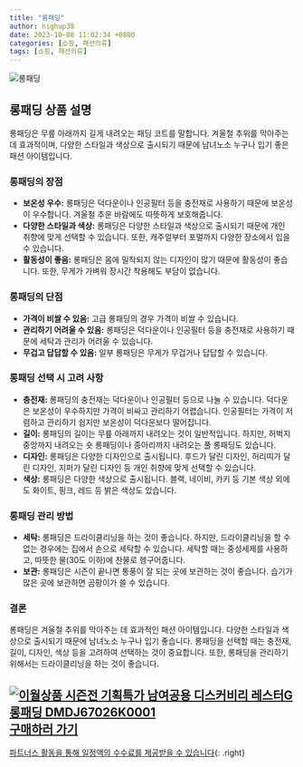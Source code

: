 ```yaml
---
title: "롱패딩"
author: highup38
date: 2023-10-08 11:02:34 +0800
categories: [쇼핑, 패션의류]
tags: [쇼핑, 패션의류]
---
```



![롱패딩](https://source.unsplash.com/1600x900/?롱패딩)


## 롱패딩 상품 설명

롱패딩은 무릎 아래까지 길게 내려오는 패딩 코트를 말합니다. 겨울철 추위를 막아주는 데 효과적이며, 다양한 스타일과 색상으로 출시되기 때문에 남녀노소 누구나 입기 좋은 패션 아이템입니다.

### 롱패딩의 장점

* **보온성 우수:** 롱패딩은 덕다운이나 인공필터 등을 충전재로 사용하기 때문에 보온성이 우수합니다. 겨울철 추운 바람에도 따뜻하게 보호해줍니다.
* **다양한 스타일과 색상:** 롱패딩은 다양한 스타일과 색상으로 출시되기 때문에 개인 취향에 맞게 선택할 수 있습니다. 또한, 캐주얼부터 포멀까지 다양한 장소에서 입을 수 있습니다.
* **활동성이 좋음:** 롱패딩은 몸에 밀착되지 않는 디자인이 많기 때문에 활동성이 좋습니다. 또한, 무게가 가벼워 장시간 착용해도 부담이 없습니다.

### 롱패딩의 단점

* **가격이 비쌀 수 있음:** 고급 롱패딩의 경우 가격이 비쌀 수 있습니다.
* **관리하기 어려울 수 있음:** 롱패딩은 덕다운이나 인공필터 등을 충전재로 사용하기 때문에 세탁과 관리가 어려울 수 있습니다.
* **무겁고 답답할 수 있음:** 일부 롱패딩은 무게가 무겁거나 답답할 수 있습니다.

### 롱패딩 선택 시 고려 사항

* **충전재:** 롱패딩의 충전재는 덕다운이나 인공필터 등으로 나눌 수 있습니다. 덕다운은 보온성이 우수하지만 가격이 비싸고 관리하기 어렵습니다. 인공필터는 가격이 저렴하고 관리하기 쉽지만 보온성이 덕다운보다 떨어집니다.
* **길이:** 롱패딩의 길이는 무릎 아래까지 내려오는 것이 일반적입니다. 하지만, 허벅지 중앙까지 내려오는 숏 롱패딩이나 종아리까지 내려오는 풀 롱패딩도 있습니다.
* **디자인:** 롱패딩은 다양한 디자인으로 출시됩니다. 후드가 달린 디자인, 허리띠가 달린 디자인, 지퍼가 달린 디자인 등 개인 취향에 맞게 선택할 수 있습니다.
* **색상:** 롱패딩은 다양한 색상으로 출시됩니다. 블랙, 네이비, 카키 등 기본 색상 외에도 화이트, 핑크, 레드 등 밝은 색상도 있습니다.

### 롱패딩 관리 방법

* **세탁:** 롱패딩은 드라이클리닝을 하는 것이 좋습니다. 하지만, 드라이클리닝을 할 수 없는 경우에는 집에서 손으로 세탁할 수 있습니다. 세탁할 때는 중성세제를 사용하고, 따뜻한 물(30도 이하)에 찬물로 헹구어줍니다.
* **보관:** 롱패딩은 시즌이 끝나면 통풍이 잘 되는 곳에 보관하는 것이 좋습니다. 습기가 많은 곳에 보관하면 곰팡이가 쓸 수 있습니다.

### 결론

롱패딩은 겨울철 추위를 막아주는 데 효과적인 패션 아이템입니다. 다양한 스타일과 색상으로 출시되기 때문에 남녀노소 누구나 입기 좋습니다. 롱패딩을 선택할 때는 충전재, 길이, 디자인, 색상 등을 고려하여 선택하는 것이 중요합니다. 또한, 롱패딩을 관리하기 위해서는 드라이클리닝을 하는 것이 좋습니다.

[![이월상품 시즌전 기획특가 남여공용 디스커비리 레스터G 롱패딩 DMDJ67026K0001](https://thumbnail10.coupangcdn.com/thumbnails/remote/230x230ex/image/vendor_inventory/9a73/719452d4103f6b2a5863198a1ddfe5c281eba8b157cbc0f13ba829962e71.png "이월상품 시즌전 기획특가 남여공용 디스커비리 레스터G 롱패딩 DMDJ67026K0001")](https://link.coupang.com/re/AFFSDP?lptag=AF1030537&subid=&pageKey=7600778609&traceid=V0-153&itemId=20177284739&vendorItemId=87370295716)
<br>
[**구매하러 가기**](https://link.coupang.com/re/AFFSDP?lptag=AF1030537&subid=&pageKey=7600778609&traceid=V0-153&itemId=20177284739&vendorItemId=87370295716)
---
[파트너스 활동을 통해 일정액의 수수료를 제공받을 수 있습니다](https://link.coupang.com/a/bao1ui){: .right}